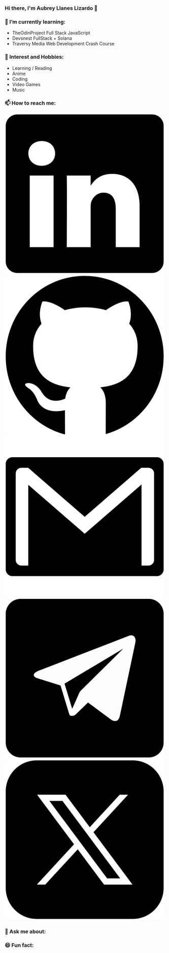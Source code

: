 ### Hi there, I'm Aubrey Llanes Lizardo 👋

### 🌱 I’m currently learning:

- TheOdinProject Full Stack JavaScript
- Devsnest FullStack + Solana
- Traversy Media Web Development Crash Course

### 📖 Interest and Hobbies:

- Learning / Reading
- Anime
- Coding
- Video Games
- Music

### 📫 How to reach me:

<a href="https://www.linkedin.com/in/aubrey-lizardo-637013279" target="_blank"><img src="img/linkedin.svg" alt="Br3y"></a>
<a href="https://github.com/Br3y" target="_blank"><img src="img/github.svg" alt="Br3y"></a>
<a href="lizardoaubrey.software@gmail.com" target="_blank"><img src="img/gmail.svg" alt="Br3y"></a>
<a href="t.me/brey33" target="_blank"><img src="img/telegram.svg" alt="Br3y"></a>
<a href="https://twitter.com/Obr3y_" target="_blank"><img src="img/twitter-x.svg" alt="Br3y"></a>

### 💬 Ask me about:

### 😄 Fun fact:
